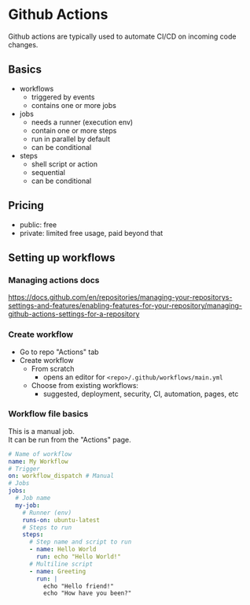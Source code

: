 # Github Actions

Github actions are typically used to automate CI/CD on incoming code changes.

## Basics

- workflows
  - triggered by events
  - contains one or more jobs
- jobs
  - needs a runner (execution env)
  - contain one or more steps
  - run in parallel by default
  - can be conditional
- steps
  - shell script or action
  - sequential
  - can be conditional

## Pricing

- public: free
- private: limited free usage, paid beyond that

## Setting up workflows

### Managing actions docs

https://docs.github.com/en/repositories/managing-your-repositorys-settings-and-features/enabling-features-for-your-repository/managing-github-actions-settings-for-a-repository

### Create workflow

- Go to repo "Actions" tab
- Create workflow
  - From scratch
    - opens an editor for `<repo>/.github/workflows/main.yml`
  - Choose from existing workflows:
    - suggested, deployment, security, CI, automation, pages, etc

### Workflow file basics

This is a manual job.\
It can be run from the "Actions" page.

```yml
# Name of workflow
name: My Workflow
# Trigger
on: workflow_dispatch # Manual
# Jobs
jobs:
  # Job name
  my-job:
    # Runner (env)
    runs-on: ubuntu-latest
    # Steps to run
    steps:
      # Step name and script to run
      - name: Hello World
        run: echo "Hello World!"
      # Multiline script
      - name: Greeting
        run: |
          echo "Hello friend!"
          echo "How have you been?"
```
